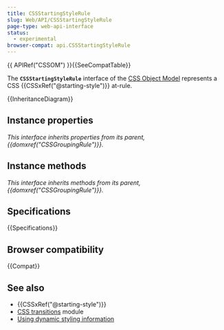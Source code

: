 ```yaml
---
title: CSSStartingStyleRule
slug: Web/API/CSSStartingStyleRule
page-type: web-api-interface
status:
  - experimental
browser-compat: api.CSSStartingStyleRule
---
```


{{ APIRef("CSSOM") }}{{SeeCompatTable}}

The **`CSSStartingStyleRule`** interface of the [CSS Object Model](/en-US/docs/Web/API/CSS_Object_Model) represents a CSS {{CSSxRef("@starting-style")}} at-rule.

{{InheritanceDiagram}}

## Instance properties

_This interface inherits properties from its parent, {{domxref("CSSGroupingRule")}}._

## Instance methods

_This interface inherits methods from its parent, {{domxref("CSSGroupingRule")}}._

## Specifications

{{Specifications}}

## Browser compatibility

{{Compat}}

## See also

- {{CSSxRef("@starting-style")}}
- [CSS transitions](/en-US/docs/Web/CSS/CSS_transitions) module
- [Using dynamic styling information](/en-US/docs/Web/API/CSS_Object_Model/Using_dynamic_styling_information)
